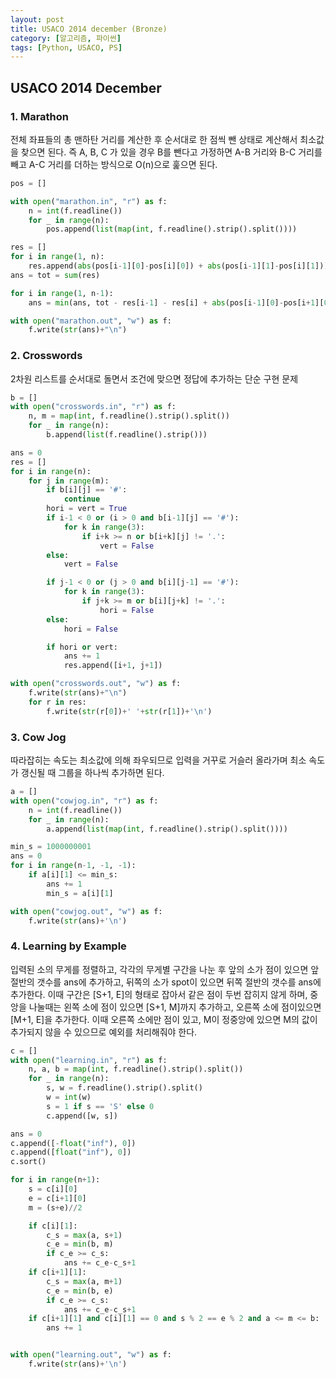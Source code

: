```yaml
---
layout: post
title: USACO 2014 december (Bronze)
category: [알고리즘, 파이썬]
tags: [Python, USACO, PS]
---
```

## USACO 2014 December  ##

### 1. Marathon ###
전체 좌표들의 총 맨하탄 거리를 계산한 후 순서대로 한 점씩 뺀 상태로 계산해서 최소값을 찾으면 된다.
즉 A, B, C 가 있을 경우 B를 뺀다고 가정하면 A-B 거리와 B-C 거리를 빼고 A-C 거리를 더하는 방식으로
O(n)으로 훑으면 된다.

```python
pos = []

with open("marathon.in", "r") as f:
    n = int(f.readline())
    for _ in range(n):
        pos.append(list(map(int, f.readline().strip().split())))

res = []
for i in range(1, n):
    res.append(abs(pos[i-1][0]-pos[i][0]) + abs(pos[i-1][1]-pos[i][1]))
ans = tot = sum(res)

for i in range(1, n-1):
    ans = min(ans, tot - res[i-1] - res[i] + abs(pos[i-1][0]-pos[i+1][0]) + abs(pos[i-1][1]-pos[i+1][1]))

with open("marathon.out", "w") as f:
    f.write(str(ans)+"\n")
```

### 2. Crosswords ###
2차원 리스트를 순서대로 돌면서 조건에 맞으면 정답에 추가하는 단순 구현 문제

```python
b = []
with open("crosswords.in", "r") as f:
    n, m = map(int, f.readline().strip().split())
    for _ in range(n):
        b.append(list(f.readline().strip()))

ans = 0
res = []
for i in range(n):
    for j in range(m):
        if b[i][j] == '#':
            continue
        hori = vert = True
        if i-1 < 0 or (i > 0 and b[i-1][j] == '#'):
            for k in range(3):
                if i+k >= n or b[i+k][j] != '.':
                    vert = False
        else:
            vert = False

        if j-1 < 0 or (j > 0 and b[i][j-1] == '#'):
            for k in range(3):
                if j+k >= m or b[i][j+k] != '.':
                    hori = False
        else:
            hori = False

        if hori or vert:
            ans += 1
            res.append([i+1, j+1])

with open("crosswords.out", "w") as f:
    f.write(str(ans)+"\n")
    for r in res:
        f.write(str(r[0])+' '+str(r[1])+'\n')
```

### 3. Cow Jog ###
따라잡히는 속도는 최소값에 의해 좌우되므로 입력을 거꾸로 거슬러 올라가며 최소 속도가 갱신될 때 그룹을 하나씩 추가하면 된다.


``` python
a = []
with open("cowjog.in", "r") as f:
    n = int(f.readline())
    for _ in range(n):
        a.append(list(map(int, f.readline().strip().split())))

min_s = 1000000001
ans = 0
for i in range(n-1, -1, -1):
    if a[i][1] <= min_s:
        ans += 1
        min_s = a[i][1]

with open("cowjog.out", "w") as f:
    f.write(str(ans)+'\n')
```

### 4. Learning by Example ###

입력된 소의 무게를 정렬하고, 각각의 무게별 구간을 나눈 후 앞의 소가 점이 있으면 앞 절반의 갯수를 ans에 추가하고, 뒤쪽의 소가 spot이 있으면 뒤쪽 절반의 갯수를 ans에 추가한다.
이때 구간은 [S+1, E]의 형태로 잡아서 같은 점이 두번 잡히지 않게 하며,
중앙을 나눌때는 왼쪽 소에 점이 있으면  [S+1, M]까지 추가하고, 오른쪽 소에 점이있으면  [M+1, E]을 추가한다.
이때 오른쪽 소에만 점이 있고, M이 정중앙에 있으면 M의 값이 추가되지 않을 수 있으므로 예외를 처리해줘야 한다.

```python
c = []
with open("learning.in", "r") as f:
    n, a, b = map(int, f.readline().strip().split())
    for _ in range(n):
        s, w = f.readline().strip().split()
        w = int(w)
        s = 1 if s == 'S' else 0
        c.append([w, s])

ans = 0
c.append([-float("inf"), 0])
c.append([float("inf"), 0])
c.sort()

for i in range(n+1):
    s = c[i][0]
    e = c[i+1][0]
    m = (s+e)//2

    if c[i][1]:
        c_s = max(a, s+1)
        c_e = min(b, m)
        if c_e >= c_s:
            ans += c_e-c_s+1
    if c[i+1][1]:
        c_s = max(a, m+1)
        c_e = min(b, e)
        if c_e >= c_s:
            ans += c_e-c_s+1
    if c[i+1][1] and c[i][1] == 0 and s % 2 == e % 2 and a <= m <= b:
        ans += 1


with open("learning.out", "w") as f:
    f.write(str(ans)+'\n')
```
